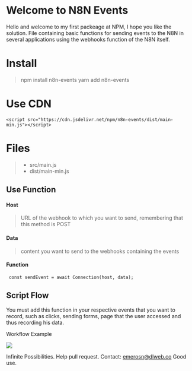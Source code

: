

# Welcome to N8N Events

Hello and welcome to my first packeage at NPM, I hope you like the solution.
File containing basic functions for sending events to the N8N in several applications using the webhooks function of the N8N itself.


# Install

> npm install n8n-events
> yarn add n8n-events

# Use CDN
```
<script src="https://cdn.jsdelivr.net/npm/n8n-events/dist/main-min.js"></script>
```
# Files

> - src/main.js
> - dist/main-min.js

## Use Function

#### Host
> URL of the webhook to which you want to send, remembering that this method is POST

#### Data 
> content you want to send to the webhooks containing the events

#### Function

```
 const sendEvent = await Connection(host, data);
```

##   Script Flow

You must add this function in your respective events that you want to record, such as clicks, sending forms, page that the user accessed and thus recording his data.

Workflow Example

[![](https://mermaid.ink/img/eyJjb2RlIjoiZ3JhcGggTFJcbkFbVXNlcl0gLS0-IEIoTjhOIEV2ZW50cylcbkIoTjhOIEV2ZW50cykgLS0-IEMoV2ViSG9va3MpXG5DKFdlYkhvb2tzKSAtLT4gRChNb25nbyBEQiBSZWdpc3RlcilcbkMoV2ViSG9va3MpIC0tPiBFKFNsYWNrIEluZm9ybWF0aW9uKVxuQyhXZWJIb29rcykgLS0-IEYoRWxhc3RpYylcbkMoV2ViSG9va3MpIC0tPiBHKEFpclRhYmxlKSIsIm1lcm1haWQiOnsidGhlbWUiOiJkZWZhdWx0In0sInVwZGF0ZUVkaXRvciI6ZmFsc2V9)](https://mermaid-js.github.io/mermaid-live-editor/#/edit/eyJjb2RlIjoiZ3JhcGggTFJcbkFbVXNlcl0gLS0-IEIoTjhOIEV2ZW50cylcbkIoTjhOIEV2ZW50cykgLS0-IEMoV2ViSG9va3MpXG5DKFdlYkhvb2tzKSAtLT4gRChNb25nbyBEQiBSZWdpc3RlcilcbkMoV2ViSG9va3MpIC0tPiBFKFNsYWNrIEluZm9ybWF0aW9uKVxuQyhXZWJIb29rcykgLS0-IEYoRWxhc3RpYylcbkMoV2ViSG9va3MpIC0tPiBHKEFpclRhYmxlKSIsIm1lcm1haWQiOnsidGhlbWUiOiJkZWZhdWx0In0sInVwZGF0ZUVkaXRvciI6ZmFsc2V9)

Infinite Possibilities.
Help pull request.
Contact: emerosn@dlweb.co
Good use.